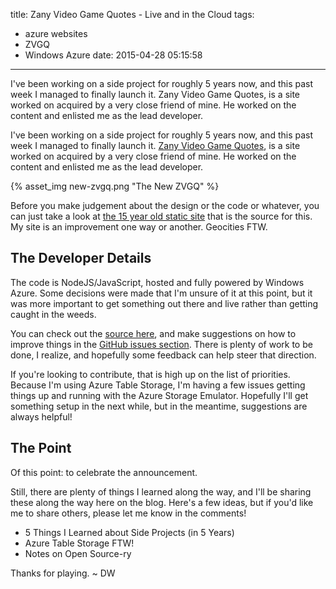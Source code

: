 title: Zany Video Game Quotes - Live and in the Cloud
tags:
  - azure websites
  - ZVGQ
  - Windows Azure
date: 2015-04-28 05:15:58
---
I&#39;ve been working on a side project for roughly 5 years now, and this past week I managed to finally launch it. Zany Video Game Quotes, is a site worked on acquired by a very close friend of mine. He worked on the content and enlisted me as the lead developer.
<!-- more -->

I've been working on a side project for roughly 5 years now, and this past week I managed to finally launch it. [Zany Video Game Quotes](https://new.zanyvideogamequotes.com/), is a site worked on acquired by a very close friend of mine. He worked on the content and enlisted me as the lead developer.

{% asset_img new-zvgq.png "The New ZVGQ" %}

Before you make judgement about the design or the code or whatever, you can just take a look at [the 15 year old static site](http://www.zanyvideogamequotes.com/) that is the source for this. My site is an improvement one way or another. Geocities FTW.

## The Developer Details

The code is NodeJS/JavaScript, hosted and fully powered by Windows Azure. Some decisions were made that I'm unsure of it at this point, but it was more important to get something out there and live rather than getting caught in the weeds.

You can check out the [source here](https://github.com/zvgq/zvgq/), and make suggestions on how to improve things in the [GitHub issues section](https://github.com/zvgq/zvgq/issues). There is plenty of work to be done, I realize, and hopefully some feedback can help steer that direction.

If you're looking to contribute, that is high up on the list of priorities. Because I'm using Azure Table Storage, I'm having a few issues getting things up and running with the Azure Storage Emulator. Hopefully I'll get something setup in the next while, but in the meantime, suggestions are always helpful!

## The Point

Of this point: to celebrate the announcement. 

Still, there are plenty of things I learned along the way, and I'll be sharing these along the way here on the blog. Here's a few ideas, but if you'd like me to share others, please let me know in the comments!

*   5 Things I Learned about Side Projects (in 5 Years)
*   Azure Table Storage FTW!
*   Notes on Open Source-ry

Thanks for playing. ~ DW
